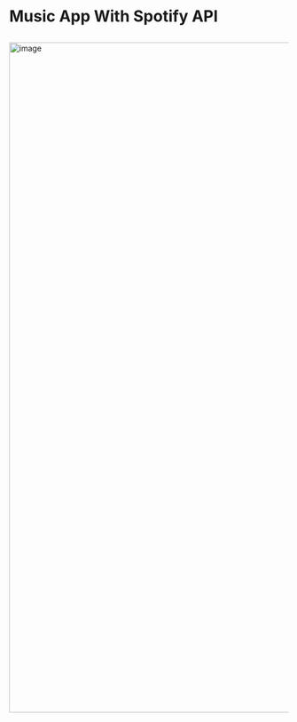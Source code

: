 # Music App With Spotify API

## 

<img width="1206" alt="image" src="https://github.com/user-attachments/assets/d7d7c52d-ad1d-451a-a037-af394f9f3ea0">
